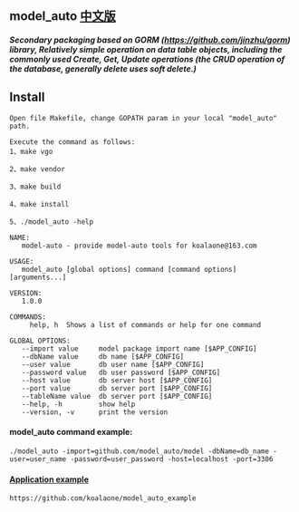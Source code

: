  ## model_auto [中文版](readme_cn.md)
 ##### Secondary packaging based on GORM (https://github.com/jinzhu/gorm) library, Relatively simple operation on data table objects, including the commonly used Create, Get, Update operations (the CRUD operation of the database, generally delete uses soft delete.) 
 
 ## Install
    Open file Makefile, change GOPATH param in your local "model_auto" path. 
    
    Execute the command as follows:
    1、make vgo
    
    2、make vendor
    
    3、make build
    
    4、make install
    
    5、./model_auto -help
    
```shell
NAME:
   model-auto - provide model-auto tools for koalaone@163.com

USAGE:
   model_auto [global options] command [command options] [arguments...]

VERSION:
   1.0.0

COMMANDS:
     help, h  Shows a list of commands or help for one command

GLOBAL OPTIONS:
   --import value     model package import name [$APP_CONFIG]
   --dbName value     db name [$APP_CONFIG]
   --user value       db user name [$APP_CONFIG]
   --password value   db user password [$APP_CONFIG]
   --host value       db server host [$APP_CONFIG]
   --port value       db server port [$APP_CONFIG]
   --tableName value  db server port [$APP_CONFIG]
   --help, -h         show help
   --version, -v      print the version
```
    
#### model_auto command example:
```shell
./model_auto -import=github.com/model_auto/model -dbName=db_name -user=user_name -password=user_password -host=localhost -port=3306
```

#### [Application example](https://github.com/koalaone/model_auto_example)
	https://github.com/koalaone/model_auto_example